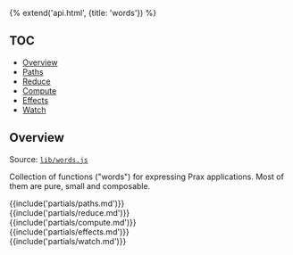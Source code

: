 {% extend('api.html', {title: 'words'}) %}

## TOC

* [Overview]({{url(path)}}/#overview)
* [Paths]({{url(path)}}/#paths)
* [Reduce]({{url(path)}}/#reduce)
* [Compute]({{url(path)}}/#compute)
* [Effects]({{url(path)}}/#effects)
* [Watch]({{url(path)}}/#watch)

## Overview

Source:
<a href="https://github.com/Mitranim/prax/blob/master/lib/words.js" target="_blank">
`lib/words.js` <span class="fa fa-github"></span>
</a>

Collection of functions ("words") for expressing Prax applications. Most of them
are pure, small and composable.

<div>{{include('partials/paths.md')}}</div>
<div>{{include('partials/reduce.md')}}</div>
<div>{{include('partials/compute.md')}}</div>
<div>{{include('partials/effects.md')}}</div>
<div>{{include('partials/watch.md')}}</div>

